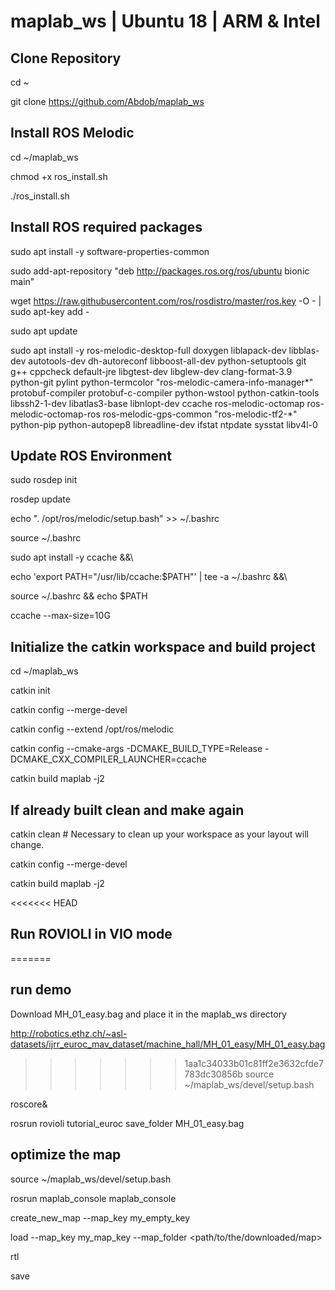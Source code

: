 # maplab_ws | Ubuntu 18 | ARM & Intel

## Clone Repository

cd ~

git clone https://github.com/Abdob/maplab_ws

## Install ROS Melodic

cd ~/maplab_ws

chmod +x ros_install.sh

./ros_install.sh

## Install ROS required packages
sudo apt install -y software-properties-common

sudo add-apt-repository "deb http://packages.ros.org/ros/ubuntu bionic main"

wget https://raw.githubusercontent.com/ros/rosdistro/master/ros.key -O - | sudo apt-key add -

sudo apt update

sudo apt install -y ros-melodic-desktop-full doxygen liblapack-dev libblas-dev autotools-dev dh-autoreconf libboost-all-dev python-setuptools git g++ cppcheck default-jre libgtest-dev libglew-dev clang-format-3.9 python-git pylint python-termcolor "ros-melodic-camera-info-manager*" protobuf-compiler protobuf-c-compiler python-wstool python-catkin-tools libssh2-1-dev libatlas3-base libnlopt-dev ccache ros-melodic-octomap ros-melodic-octomap-ros ros-melodic-gps-common "ros-melodic-tf2-*" python-pip python-autopep8 libreadline-dev ifstat ntpdate sysstat libv4l-0

## Update ROS Environment
sudo rosdep init

rosdep update

echo ". /opt/ros/melodic/setup.bash" >> ~/.bashrc

source ~/.bashrc

sudo apt install -y ccache &&\

echo 'export PATH="/usr/lib/ccache:$PATH"' | tee -a ~/.bashrc &&\

source ~/.bashrc && echo $PATH

ccache --max-size=10G




## Initialize the catkin workspace and build project

cd ~/maplab_ws

catkin init

catkin config --merge-devel

catkin config --extend /opt/ros/melodic

catkin config --cmake-args -DCMAKE_BUILD_TYPE=Release -DCMAKE_CXX_COMPILER_LAUNCHER=ccache

catkin build maplab -j2

## If already built clean and make again

catkin clean  # Necessary to clean up your workspace as your layout will change.

catkin config --merge-devel

catkin build maplab -j2


<<<<<<< HEAD
## Run ROVIOLI in VIO mode
=======
## run demo

Download MH_01_easy.bag and place it in the maplab_ws directory

http://robotics.ethz.ch/~asl-datasets/ijrr_euroc_mav_dataset/machine_hall/MH_01_easy/MH_01_easy.bag


>>>>>>> 1aa1c34033b01c81ff2e3632cfde7783dc30856b
source ~/maplab_ws/devel/setup.bash

roscore&

rosrun rovioli tutorial_euroc save_folder MH_01_easy.bag

## optimize the map

source ~/maplab_ws/devel/setup.bash

rosrun maplab_console maplab_console

create_new_map --map_key my_empty_key

load --map_key my_map_key --map_folder <path/to/the/downloaded/map>

rtl

save





